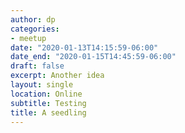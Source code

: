 ```yaml
---
author: dp
categories:
- meetup
date: "2020-01-13T14:15:59-06:00"
date_end: "2020-01-15T14:45:59-06:00"
draft: false
excerpt: Another idea
layout: single
location: Online
subtitle: Testing
title: A seedling
---
```



